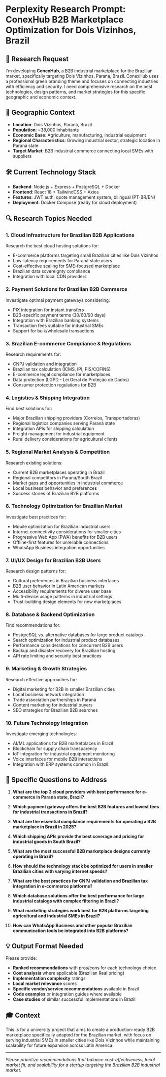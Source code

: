 # Perplexity Research Prompt: ConexHub B2B Marketplace Optimization for Dois Vizinhos, Brazil

## 🎯 Research Request

I'm developing **ConexHub**, a B2B industrial marketplace for the Brazilian market, specifically targeting Dois Vizinhos, Paraná, Brazil. ConexHub uses a professional green branding theme and focuses on connecting industries with efficiency and security. I need comprehensive research on the best technologies, design patterns, and market strategies for this specific geographic and economic context.

## 📍 Geographic Context
- **Location**: Dois Vizinhos, Paraná, Brazil
- **Population**: ~38,000 inhabitants
- **Economic Base**: Agriculture, manufacturing, industrial equipment
- **Regional Characteristics**: Growing industrial sector, strategic location in Paraná state
- **Target Market**: B2B industrial commerce connecting local SMEs with suppliers

## 🛠️ Current Technology Stack
- **Backend**: Node.js + Express + PostgreSQL + Docker
- **Frontend**: React 18 + TailwindCSS + Axios
- **Features**: JWT auth, quote management system, bilingual (PT-BR/EN)
- **Deployment**: Docker Compose (ready for cloud deployment)

## 🔍 Research Topics Needed

### 1. **Cloud Infrastructure for Brazilian B2B Applications**
Research the best cloud hosting solutions for:
- E-commerce platforms targeting small Brazilian cities like Dois Vizinhos
- Low-latency requirements for Paraná state users
- Cost-effective scaling for SME-focused marketplace
- Brazilian data sovereignty compliance
- Integration with local CDN providers

### 2. **Payment Solutions for Brazilian B2B Commerce**
Investigate optimal payment gateways considering:
- PIX integration for instant transfers
- B2B-specific payment terms (30/60/90 days)
- Integration with Brazilian banking systems
- Transaction fees suitable for industrial SMEs
- Support for bulk/wholesale transactions

### 3. **Brazilian E-commerce Compliance & Regulations**
Research requirements for:
- CNPJ validation and integration
- Brazilian tax calculation (ICMS, IPI, PIS/COFINS)
- E-commerce legal compliance for marketplaces
- Data protection (LGPD - Lei Geral de Proteção de Dados)
- Consumer protection regulations for B2B

### 4. **Logistics & Shipping Integration**
Find best solutions for:
- Major Brazilian shipping providers (Correios, Transportadoras)
- Regional logistics companies serving Paraná state
- Integration APIs for shipping calculation
- Freight management for industrial equipment
- Rural delivery considerations for agricultural clients

### 5. **Regional Market Analysis & Competition**
Research existing solutions:
- Current B2B marketplaces operating in Brazil
- Regional competitors in Paraná/South Brazil
- Market gaps and opportunities in industrial commerce
- Local business behavior and preferences
- Success stories of Brazilian B2B platforms

### 6. **Technology Optimization for Brazilian Market**
Investigate best practices for:
- Mobile optimization for Brazilian industrial users
- Internet connectivity considerations for smaller cities
- Progressive Web App (PWA) benefits for B2B users
- Offline-first features for unreliable connections
- WhatsApp Business integration opportunities

### 7. **UI/UX Design for Brazilian B2B Users**
Research design patterns for:
- Cultural preferences in Brazilian business interfaces
- B2B user behavior in Latin American markets
- Accessibility requirements for diverse user base
- Multi-device usage patterns in industrial settings
- Trust-building design elements for new marketplaces

### 8. **Database & Backend Optimization**
Find recommendations for:
- PostgreSQL vs. alternative databases for large product catalogs
- Search optimization for industrial product databases
- Performance considerations for concurrent B2B users
- Backup and disaster recovery for Brazilian hosting
- API rate limiting and security best practices

### 9. **Marketing & Growth Strategies**
Research effective approaches for:
- Digital marketing for B2B in smaller Brazilian cities
- Local business network integration
- Trade association partnerships in Paraná
- Content marketing for industrial buyers
- SEO strategies for Brazilian B2B searches

### 10. **Future Technology Integration**
Investigate emerging technologies:
- AI/ML applications for B2B marketplaces in Brazil
- Blockchain for supply chain transparency
- IoT integration for industrial equipment monitoring
- Voice interfaces for mobile B2B interactions
- Integration with ERP systems common in Brazil

## 🎯 Specific Questions to Address

1. **What are the top 3 cloud providers with best performance for e-commerce in Paraná state, Brazil?**

2. **Which payment gateway offers the best B2B features and lowest fees for industrial transactions in Brazil?**

3. **What are the essential compliance requirements for operating a B2B marketplace in Brazil in 2025?**

4. **Which shipping APIs provide the best coverage and pricing for industrial goods in South Brazil?**

5. **What are the most successful B2B marketplace designs currently operating in Brazil?**

6. **How should the technology stack be optimized for users in smaller Brazilian cities with varying internet speeds?**

7. **What are the best practices for CNPJ validation and Brazilian tax integration in e-commerce platforms?**

8. **Which database solutions offer the best performance for large industrial catalogs with complex filtering in Brazil?**

9. **What marketing strategies work best for B2B platforms targeting agricultural and industrial SMEs in Brazil?**

10. **How can WhatsApp Business and other popular Brazilian communication tools be integrated into B2B platforms?**

## 💡 Output Format Needed

Please provide:
- **Ranked recommendations** with pros/cons for each technology choice
- **Cost analysis** where applicable (Brazilian Real pricing)
- **Implementation complexity** ratings
- **Local market relevance** scores
- **Specific vendor/service recommendations** available in Brazil
- **Code examples** or integration guides where available
- **Case studies** of similar successful implementations in Brazil

## 🎓 Context
This is for a university project that aims to create a production-ready B2B marketplace specifically adapted for the Brazilian market, with focus on serving industrial SMEs in smaller cities like Dois Vizinhos while maintaining scalability for future expansion across Latin America.

---

*Please prioritize recommendations that balance cost-effectiveness, local market fit, and scalability for a startup targeting the Brazilian B2B industrial market.*